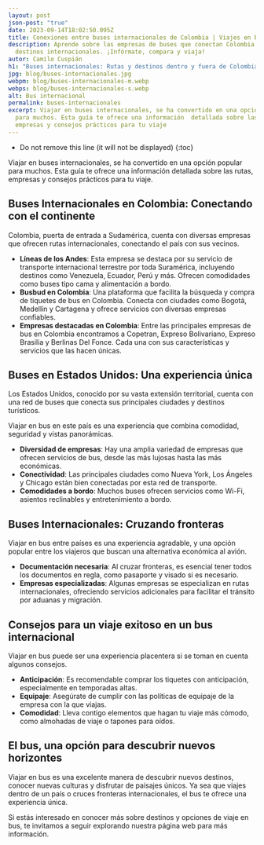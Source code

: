 ```yaml
---
layout: post
json-post: "true"
date: 2023-09-14T18:02:50.095Z
title: Conexiones entre buses internacionales de Colombia | Viajes en bus
description: Aprende sobre las empresas de buses que conectan Colombia con
  destinos internacionales. ¡Infórmate, compara y viaja!
autor: Camilo Cuspián
h1: "Buses internacionales: Rutas y destinos dentro y fuera de Colombia"
jpg: blog/buses-internacionales.jpg
webpm: blog/buses-internacionales-m.webp
webps: blog/buses-internacionales-s.webp
alt: Bus internacional
permalink: buses-internacionales
excerpt: Viajar en buses internacionales, se ha convertido en una opción popular
  para muchos. Esta guía te ofrece una información  detallada sobre las rutas,
  empresas y consejos prácticos para tu viaje
---
```

* Do not remove this line (it will not be displayed)
{:toc}

Viajar en buses internacionales, se ha convertido en una opción popular para muchos. Esta guía te ofrece una información  detallada sobre las rutas, empresas y consejos prácticos para tu viaje.

## Buses Internacionales en Colombia: Conectando con el continente

Colombia, puerta de entrada a Sudamérica, cuenta con diversas empresas que ofrecen rutas internacionales, conectando el país con sus vecinos.

* **Líneas de los Andes**: Esta empresa se destaca por su servicio de transporte internacional terrestre por toda Suramérica, incluyendo destinos como Venezuela, Ecuador, Perú y más. Ofrecen comodidades como buses tipo cama y alimentación a bordo.
* **Busbud en Colombia**: Una plataforma que facilita la búsqueda y compra de tiquetes de bus en Colombia. Conecta con ciudades como Bogotá, Medellín y Cartagena y ofrece servicios con diversas empresas confiables.
* **Empresas destacadas en Colombia**: Entre las principales empresas de bus en Colombia encontramos a Copetran, Expreso Bolivariano, Expreso Brasilia y Berlinas Del Fonce. Cada una con sus características y servicios que las hacen únicas.



## Buses en Estados Unidos: Una experiencia única

Los Estados Unidos, conocido por su vasta extensión territorial, cuenta con una red de buses que conecta sus principales ciudades y destinos turísticos. 

Viajar en bus en este país es una experiencia que combina comodidad, seguridad y vistas panorámicas.

* **Diversidad de empresas**: Hay una amplia variedad de empresas que ofrecen servicios de bus, desde las más lujosas hasta las más económicas.
* **Conectividad**: Las principales ciudades como Nueva York, Los Ángeles y Chicago están bien conectadas por esta red de transporte.
* **Comodidades a bordo**: Muchos buses ofrecen servicios como Wi-Fi, asientos reclinables y entretenimiento a bordo.

## Buses Internacionales: Cruzando fronteras

Viajar en bus entre países es una experiencia agradable, y una opción popular entre los viajeros que buscan una alternativa económica al avión.  

* **Documentación necesaria**: Al cruzar fronteras, es esencial tener todos los documentos en regla, como pasaporte y visado si es necesario.
* **Empresas especializadas**: Algunas empresas se especializan en rutas internacionales, ofreciendo servicios adicionales para facilitar el tránsito por aduanas y migración.

## Consejos para  un viaje exitoso en un bus internacional 

Viajar en bus puede ser una experiencia placentera si se toman en cuenta algunos consejos.

* **Anticipación**: Es recomendable comprar los tiquetes con anticipación, especialmente en temporadas altas.
* **Equipaje**: Asegúrate de cumplir con las políticas de equipaje de la empresa con la que viajas.
* **Comodidad**: Lleva contigo elementos que hagan tu viaje más cómodo, como almohadas de viaje o tapones para oídos.

## El bus, una opción para descubrir nuevos horizontes

Viajar en bus es una excelente manera de descubrir nuevos destinos, conocer nuevas culturas y disfrutar de paisajes únicos. Ya sea que viajes dentro de un país o cruces fronteras internacionales, el bus te ofrece una experiencia única. 

Si estás interesado en conocer más sobre destinos y opciones de viaje en bus, te invitamos a seguir explorando nuestra página web para más información.